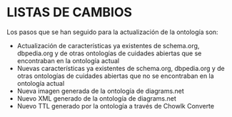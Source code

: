 # LISTAS DE CAMBIOS

Los pasos que se han seguido para la actualización de la ontología son:
* Actualización de  características ya existentes de schema.org, dbpedia.org y de otras ontologías de cuidades abiertas que se encontraban en la ontología actual
*  Nuevas características ya existentes de schema.org, dbpedia.org y de otras ontologías de cuidades abiertas que no se encontraban en la ontología actual
* Nueva imagen  generada de la ontología de diagrams.net
* Nuevo XML generado de la ontología de diagrams.net
* Nuevo TTL generado por la ontología a través de Chowlk Converte